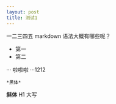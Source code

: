 ```yaml
---
layout: post
title: 测试1
---
```


一二三四五
markdown 语法大概有哪些呢？
* 第一
* 第二

···
啦啦啦
···1212

    *黑体*
  **斜体**
  H1 大写
